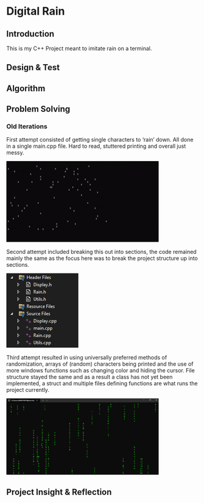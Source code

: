 # Digital Rain

## Introduction
This is my C++ Project meant to imitate rain on a terminal.

## Design & Test


## Algorithm

## Problem Solving

### Old Iterations
First attempt consisted of getting single characters to ‘rain’ down. All done in a single main.cpp file. 
Hard to read, stuttered printing and overall just messy.

![First Attempt](/docs/assets/images/firstRain_12_02.gif)

Second attempt included breaking this out into sections, the code remained mainly the same as the focus here was to break the project structure up into sections.

![New File Structure](/docs/assets/images/fileStruct.png)

Third attempt resulted in using universally preferred methods of randomization, arrays of (random) characters being printed and the use of more windows functions such as changing color and hiding the cursor. File structure stayed the same and as a result a class has not yet been implemented, a struct and multiple files defining functions are what runs the project currently.

<img src="https://raw.githubusercontent.com/jAlbright02/Digital_Rain_Cpp/main/docs/assets/images/fourthItrOutput.png" width="400" height="200">

## Project Insight & Reflection
